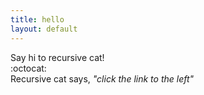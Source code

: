 ```yaml
---
title: hello
layout: default
---
```


Say hi to recursive cat!  
:octocat:  
Recursive cat says, *"click the link to the left"*
